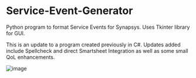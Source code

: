 # Service-Event-Generator
Python program to format Service Events for Synapsys. Uses Tkinter library for GUI.

This is an update to a program created previously in C#. Updates added include Spellcheck and direct Smartsheet Integration as well as some small QoL enhancements.

![image](https://github.com/crdson93/Service-Event-Generator/assets/130524207/2fbdf437-483a-4556-8f5e-1b84b858f202)
